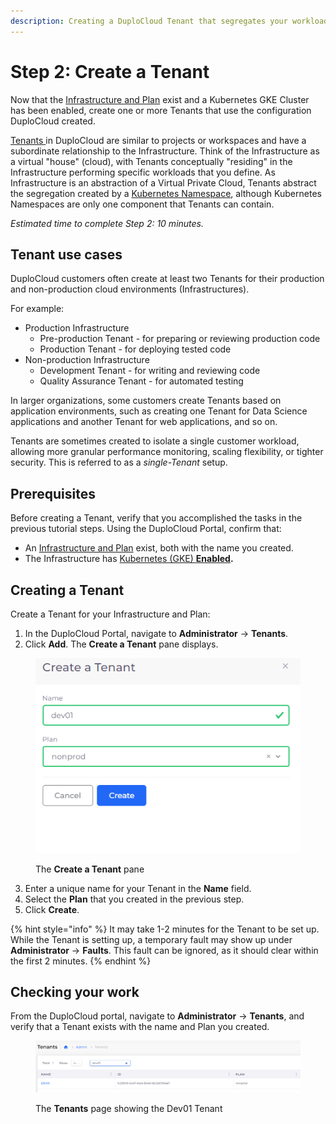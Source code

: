 ```yaml
---
description: Creating a DuploCloud Tenant that segregates your workloads
---
```


# Step 2: Create a Tenant

Now that the [Infrastructure and Plan](step-1-infrastructure.md) exist and a Kubernetes GKE Cluster has been enabled, create one or more Tenants that use the configuration DuploCloud created.

[Tenants ](../../getting-started/application-focussed-interface/tenant/)in DuploCloud are similar to projects or workspaces and have a subordinate relationship to the Infrastructure. Think of the Infrastructure as a virtual "house" (cloud), with Tenants conceptually "residing" in the Infrastructure performing specific workloads that you define. As Infrastructure is an abstraction of a Virtual Private Cloud, Tenants abstract the segregation created by a [Kubernetes Namespace](https://kubernetes.io/docs/concepts/overview/working-with-objects/namespaces/), although Kubernetes Namespaces are only one component that Tenants can contain.

_Estimated time to complete Step 2: 10 minutes._

## Tenant use cases

DuploCloud customers often create at least two Tenants for their production and non-production cloud environments (Infrastructures).&#x20;

For example:

* Production Infrastructure &#x20;
  * Pre-production Tenant - for preparing or reviewing production code
  * Production Tenant - for deploying tested code&#x20;
* Non-production Infrastructure
  * Development Tenant - for writing and reviewing code
  * Quality Assurance Tenant - for automated testing

In larger organizations, some customers create Tenants based on application environments, such as creating one Tenant for Data Science applications and another Tenant for web applications, and so on.&#x20;

Tenants are sometimes created to isolate a single customer workload, allowing more granular performance monitoring, scaling flexibility, or tighter security. This is referred to as a _single-Tenant_ setup.

## Prerequisites

Before creating a Tenant, verify that you accomplished the tasks in the previous tutorial steps.  Using the DuploCloud Portal, confirm that:

* An [Infrastructure and Plan](step-1-infrastructure.md) exist, both with the name you created.
* The Infrastructure has [Kubernetes (GKE) **Enabled**](step-1-infrastructure.md)**.**

## Creating a Tenant&#x20;

Create a Tenant for your Infrastructure and Plan:

1. In the DuploCloud Portal, navigate to **Administrator** -> **Tenants**.
2. Click **Add**. The **Create a Tenant** pane displays.

<div align="left">

<figure><img src="../../.gitbook/assets/create a tenant.png" alt=""><figcaption><p>The <strong>Create a Tenant</strong> pane</p></figcaption></figure>

</div>

3. Enter a unique name for your Tenant in the **Name** field.&#x20;
4. Select the **Plan** that you created in the previous step.
5. Click **Create**.

{% hint style="info" %}
It may take 1-2 minutes for the Tenant to be set up. While the Tenant is setting up, a temporary fault may show up under **Administrator** -> **Faults**. This fault can be ignored, as it should clear within the first 2 minutes.
{% endhint %}

## Checking your work

From the DuploCloud portal, navigate to **Administrator** -> **Tenants**, and verify that a Tenant exists with the name and Plan you created.&#x20;

<figure><img src="../../.gitbook/assets/image (3) (1) (2).png" alt=""><figcaption><p>The <strong>Tenants</strong> page showing the Dev01 Tenant</p></figcaption></figure>
